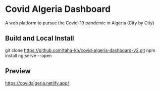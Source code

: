 # Covid Algeria Dashboard

A web platform to pursue the Covid-19 pandemic in Algeria (City by City)

## Build and Local Install
git clone https://github.com/taha-kh/covid-algeria-dashboard-v2.git
npm install
ng serve --open

## Preview
https://covidalgeria.netlify.app/ 
